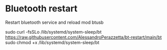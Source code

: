 # Bluetooth restart
Restart bluetooth service and reload mod btusb

sudo curl -fsSLo /lib/systemd/system-sleep/bt https://raw.githubusercontent.com/AlessandroPerazzetta/bt-restart/main/bt
sudo chmod +x /lib/systemd/system-sleep/bt
